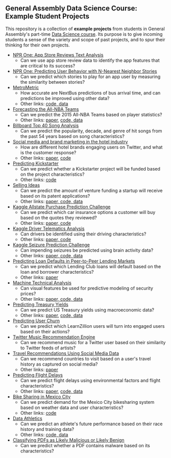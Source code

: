 ## General Assembly Data Science Course: Example Student Projects

This repository is a collection of **example projects** from students in General Assembly's part-time [Data Science course](https://generalassemb.ly/education/data-science). Its purpose is to give incoming students a sense of the variety and scope of past projects, and to spur their thinking for their own projects.

* [NPR One: App Store Reviews Text Analysis](pdf/npr_reviews_presentation.pdf)
    * Can we use app store review data to identify the app features that are critical to its success?
* [NPR One: Predicting User Behavior with N-Nearest Neighbor Stories](pdf/npr_stories_presentation.pdf)
    * Can we predict which stories to play for an app user by measuring the similarity between stories?
* [MetroMetric](pdf/bus_presentation.pdf)
    * How accurate are NextBus predictions of bus arrival time, and can predictions be improved using other data?
    * Other links: [code, data](https://github.com/dokbrown/MetroMetric)
* [Forecasting the All-NBA Teams](pdf/nba_presentation.pdf)
    * Can we predict the 2015 All-NBA Teams based on player statistics?
    * Other links: [paper](pdf/nba_paper.pdf), [code, data](https://github.com/justmarkham/DAT4-students/tree/master/kerry/Final)
* [Billboard Top 40 Song Analysis](http://nbviewer.ipython.org/github/lentzma/Billboard_Top_40/blob/master/DAT13FinalLentz.ipynb)
    * Can we predict the popularity, decade, and genre of hit songs from the past 54 years based on song characteristics?
* [Social media and brand marketing in the hotel industry](pdf/hotel_presentation.pdf)
    * How are different hotel brands engaging users on Twitter, and what is the customer response?
    * Other links: [paper](pdf/hotel_paper.pdf), [code](https://github.com/dblosqrl/hoteltweets)
* [Predicting Kickstarter](pdf/kickstarter_presentation.pdf)
    * Can we predict whether a Kickstarter project will be funded based on the project characteristics?
    * Other links: [code](http://nbviewer.ipython.org/url/www.rubennaeff.nl/extra/gads7/rubennaeff_kickstarter_notebook.ipynb)
* [Selling Ideas](pdf/startup_presentation.pdf)
    * Can we predict the amount of venture funding a startup will receive based on its patent applications?
    * Other links: [paper, code, data](https://github.com/jwknobloch/DAT4_final_project)
* [Kaggle Allstate Purchase Prediction Challenge](https://speakerdeck.com/justmarkham/allstate-purchase-prediction-challenge-on-kaggle)
    * Can we predict which car insurance options a customer will buy based on the quotes they reviewed?
    * Other links: [paper, code](https://github.com/justmarkham/kaggle-allstate)
* [Kaggle Driver Telematics Analysis](pdf/driver_presentation.pdf)
    * Can drivers be identified using their driving characteristics?
    * Other links: [paper, code](https://github.com/justmarkham/DAT4-students/tree/master/frank/project_final)
* [Kaggle Seizure Prediction Challenge](pdf/seizure_presentation.pdf)
    * Can impending seizures be predicted using brain activity data?
    * Other links: [paper, code, data](https://github.com/justmarkham/DAT3-students/tree/master/chad/project)
* [Predicting Loan Defaults in Peer-to-Peer Lending Markets](pdf/loans_presentation.pdf)
    * Can we predict which Lending Club loans will default based on the loan and borrower characteristics?
    * Other links: [paper](pdf/loans_paper.pdf)
* [Machine Technical Analysis](pdf/visual_presentation.pdf)
    * Can visual features be used for predictive modeling of security prices?
    * Other links: [paper, code, data](https://github.com/cs79/TS_Project)
* [Predicting Treasury Yields](pdf/yields_presentation.pdf)
    * Can we predict US Treasury yields using macroeconomic data?
    * Other links: [paper](pdf/yields_paper.pdf), [code, data](https://github.com/justmarkham/DAT3-students/tree/master/linda)
* [Predicting User Churn](pdf/churn_presentation.pdf)
    * Can we predict which LearnZillion users will turn into engaged users based on their actions?
* [Twitter Music Recommendation Engine](pdf/music_presentation.pdf)
    * Can we recommend music for a Twitter user based on their similarity to Twitter feeds of artists?
* [Travel Recommendations Using Social Media Data](pdf/travel_presentation.pdf)
    * Can we recommend countries to visit based on a user's travel history as captured on social media?
    * Other links: [paper](pdf/travel_paper.pdf)
* [Predicting Flight Delays](pdf/flight_presentation.pdf)
    * Can we predict flight delays using environmental factors and flight characteristics?
    * Other links: [paper](pdf/flight_paper.pdf), [code, data](https://github.com/justmarkham/DAT3-students/tree/master/christine/Final%20Project)
* [Bike Sharing in Mexico City](pdf/bike_presentation.pdf)
    * Can we predict demand for the Mexico City bikesharing system based on weather data and user characteristics?
    * Other links: [code](https://github.com/justmarkham/gadsdc2/tree/master/final_project/jesus)
* [Data Athletics](pdf/athletics_presentation.pdf)
    * Can we predict an athlete's future performance based on their race history and training data?
    * Other links: [code, data](https://github.com/cabhishek/datascience)
* [Classifying PDFs as Likely Malicious or Likely Benign](pdf/malware_presentation.pdf)
    * Can we predict whether a PDF contains malware based on its characteristics?